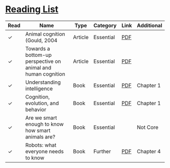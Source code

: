 # [Reading List](https://sussex.leganto.exlibrisgroup.com/leganto/nui/lists/23770970950002461)

| Read | Name | Type | Category | Link | Additional | 
|---|---|---|---|---|---|
| ✓ | Animal cognition (Gould, 2004 | Article | Essential | [PDF](https://github.com/LukeBirkett/study-planner/blob/main/826G5_Intelligence_in_Animals_and_Machines/weeks/week_0/files/animal_cognition.pdf) |  |
| ✓ | Towards a bottom-up perspective on animal and human cognition | Article | Essential | [PDF](https://github.com/LukeBirkett/study-planner/blob/main/826G5_Intelligence_in_Animals_and_Machines/weeks/week_0/files/towards_bottom_up.pdf) |  |
| ✓ | Understanding intelligence | Book | Essential | [PDF](https://github.com/LukeBirkett/study-planner/blob/main/826G5_Intelligence_in_Animals_and_Machines/weeks/week_0/files/understand_intelligence_ch1.pdf) | Chapter 1 |
| ✓ | Cognition, evolution, and behavior | Book | Essential | [PDF](https://github.com/LukeBirkett/study-planner/blob/main/826G5_Intelligence_in_Animals_and_Machines/weeks/week_0/files/cognition_evo_ch1.pdf) | Chapter 1 |
| ✓ | Are we smart enough to know how smart animals are? | Book | Essential |  | Not Core |
| ✓ | Robots: what everyone needs to know | Book | Further | [PDF](https://github.com/LukeBirkett/study-planner/blob/main/826G5_Intelligence_in_Animals_and_Machines/weeks/week_0/files/robots_husbands_ch1.pdf) | Chapter 4 |
